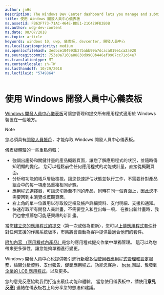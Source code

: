 ```yaml
---
author: jnHs
Description: The Windows Dev Center dashboard lets you manage and submit all of your apps for Windows devices in one place.
title: 使用 Windows 開發人員中心儀表板
ms.assetid: FB63F773-71AC-464E-BDE1-21C429FB2B0B
ms.author: wdg-dev-content
ms.date: 08/07/2018
ms.topic: article
keywords: windows 10, uwp, 儀表板, devcenter, 開發人員中心
ms.localizationpriority: medium
ms.openlocfilehash: 3edbce104993b27babb99a7dcaca019e1ca2a920
ms.sourcegitcommit: 753e0a7160a88830d9908b446ef0907cc71c64e7
ms.translationtype: MT
ms.contentlocale: zh-TW
ms.lasthandoff: 10/29/2018
ms.locfileid: "5749864"
---
```

# <a name="using-the-windows-dev-center-dashboard"></a>使用 Windows 開發人員中心儀表板


[Windows 開發人員中心儀表板](https://partner.microsoft.com/dashboard)可讓您管理和提交所有應用程式適用於 Windows 裝置在一個地方。

> [!NOTE]
> 您必須具有[開發人員帳戶](http://go.microsoft.com/fwlink/p/?LinkId=615100)，才能存取 Windows 開發人員中心儀表板。

儀表板體驗的一些重點包韓：

- 強調出趨勢和關鍵計量的產品概觀頁面，讓您了解應用程式的狀況，並隨時得知明顯的變化。 您可以輕鬆前往任何應用程式的功能或計量，直接從概觀頁面。
- 分析和功能的帳戶層級檢視，讓您快速評估狀態並執行工作，不需要針對產品組合中的每一項產品重複相同步驟。
- 應用程式選擇器，可讓您切換至不同的產品，同時在同一個頁面上，因此您不需要回到主瀏覽或概觀頁面。
- 右上角的單一位置用以存取設定檔及帳戶詳細資料、支付明細、支援和通知。
- 快速存取所有開發人員計畫，不需要登入和登出每一項。 在推出新計畫時，我們也會推薦您可能感興趣的新計畫。

當您[建立您的應用程式的提交](app-submissions.md)（第一次或做為更新），您可以[上傳應用程式套件](upload-app-packages.md)針對任何支援的作業系統版本，市集將會自動為客戶提供最適合他們的套件。

[附加內容 （應用程式內產品）](add-on-submissions.md)是您的應用程式提交作業中單獨管理。 這可以為您帶來更多彈性，讓您能夠單獨進行變更。

Windows 開發人員中心也提供吸引進行[新增多個使用者](manage-account-users.md)[應用程式管理和設定服務](app-management-and-services.md)，[檢閱分析資料](analytics.md)、[支付報告](payout-summary.md)、[促銷應用程式](attract-customers-and-promote-your-apps.md)，[功能您客戶](engage-with-your-customers.md)， [beta 測試](beta-testing-and-targeted-distribution.md)、[散發到企業的 LOB 應用程式](distribute-lob-apps-to-enterprises.md)，以及更多。

您的意見反應協助我們打造出最佳功能和體驗。 當您使用儀表板中，請使用**意見反應**] 連結在儀表板右上角分享您的想法和建議。


 

 





